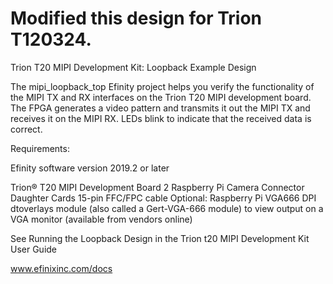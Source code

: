 # Modified this design for Trion T120324. 

Trion T20 MIPI Development Kit: Loopback Example Design


The mipi_loopback_top Efinity project helps you verify the functionality of
the MIPI TX and RX interfaces on the Trion T20 MIPI development board. The 
FPGA generates a video pattern and transmits it out the MIPI TX and receives 
it on the MIPI RX. LEDs blink to indicate that the received data is correct. 



Requirements:


Efinity software version 2019.2 or later

Trion® T20 MIPI Development Board
2 Raspberry Pi Camera Connector Daughter Cards
15-pin FFC/FPC cable
Optional: Raspberry Pi VGA666 DPI dtoverlays module (also called a Gert-VGA-666
module) to view output on a VGA monitor (available from vendors online)




See Running the Loopback Design in the Trion t20 MIPI Development Kit User Guide


www.efinixinc.com/docs





